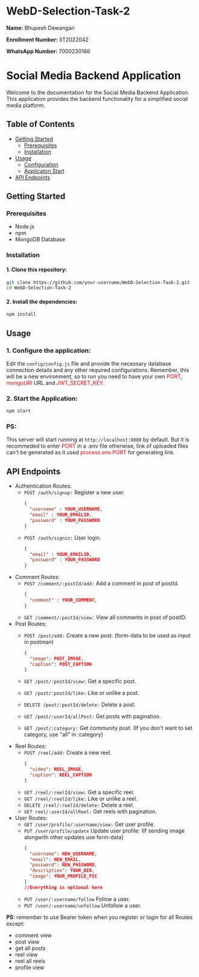 # WebD-Selection-Task-2

**Name:** Bhupesh Dewangan

**Enrollment Number:** IIT2022042

**WhatsApp Number:** 7000230166




# Social Media Backend Application

Welcome to the documentation for the Social Media Backend Application. This application provides the backend functionality for a simplified social media platform.

## Table of Contents

- [Getting Started](#getting-started)
  - [Prerequisites](#prerequisites)
  - [Installation](#installation)
- [Usage](#usage)
  - [Configuration](#1-configure-the-application)
  - [Applicaton Start](#2-start-the-application)
- [API Endpoints](#api-endpoints)

## Getting Started

### Prerequisites

- Node.js
- npm
- MongoDB Database

### Installation

#### 1. Clone this repository:
   ```bash
   git clone https://github.com/your-username/WebD-Selection-Task-2.git
   cd WebD-Selection-Task-2
   ```

#### 2. Install the dependencies:
   ```cmd
   npm install
   ```

## Usage

### 1. Configure the application:
Edit the `config/config.js` file and provide the necessary database connection details and any other required configurations.
Remember, this will be a new environment, so to run you need to have your own <span style="color:red">PORT</span>, <span style="color:red">mongoURI</span>  URL and <span style="color:red">JWT_SECRET_KEY</span>.

### 2. Start the Application:
   ```cmd
   npm start
   ```

### PS:
This server will start running at `http://localhost:8080` by default.
But it is recommeded to enter <span style="color:red">PORT</span> in a .env file otherwise, link of uploaded files can't be generated as it used <span style="color:red">process.env.PORT</span> for generating link.

## API Endpoints


- Authentication Routes:
  - `POST /auth/signup:` Register a new user.
    ```json
    {
      "username" : YOUR_USERNAME,
      "email" : YOUR_EMAILID,
      "password" : YOUR_PASSWORD
    }
    ```
  - `POST /auth/signin:` User login.
    ```json
    {
      "email" : YOUR_EMAILID,
      "password" : YOUR_PASSWORD
    }
    ```
- Comment Routes:
  - `POST /comment/:postId/add:` Add a comment in post of postId.
    ```json
    {
      "comment" : YOUR_COMMENT,
    }
    ```
  - `GET /comment/:postId/view:` View all comments in post of postID.
- Post Routes:
  - `POST /post/add:` Create a new post. (form-data to be used as input in postman)
    ```json
    {
      "image": POST_IMAGE,
      "caption": POST_CAPTION
    }
    ```

  - `GET /post/:postId/view:` Get a specific post.
  - `GET /post/:postId/like:` Like or unlike a post.
  - `DELETE /post/:postId/delete:` Delete a post.
  - `GET /post/:userId/allPost:` Get posts with pagination.
  - `GET /post/:category:` Get community post. (If you don't want to set category, use "all" in :category)
- Reel Routes:
  - `POST /reel/add:` Create a new reel.
    ```json
    {
      "video": REEL_IMAGE,
      "caption": REEL_CAPTION
    }
    ```
  - `GET /reel/:reelId/view:` Get a specific reel.
  - `GET /reel/:reelId/like:` Like or unlike a reel.
  - `DELETE /reel/:reelId/delete:` Delete a reel.
  - `GET reel/:userId/allReel:` Get reels with pagination.
- User Routes:
  - `GET /user/profile/:username/view:` Get user profile.
  - `PUT /user/profile/update` Update user profile. (If sending image alongwith other updates use form-data)
    ```json
    {
      "username": NEW_USERNAME,
      "email": NEW_EMAIL,
      "password": NEW_PASSWORD,
      "description": YOUR_BIO,
      "image": YOUR_PROFILE_PIC
    }
    //Everything is optional here
    ```
  - `PUT /user/:username/follow` Follow a user.
  - `PUT /user/:username/unfollow` Unfollow a user.


**PS:** remember to use Bearer token when you register or login for all Routes except:
  - comment view
  - post view
  - get all posts
  - reel view
  - reel all reels
  - profile view